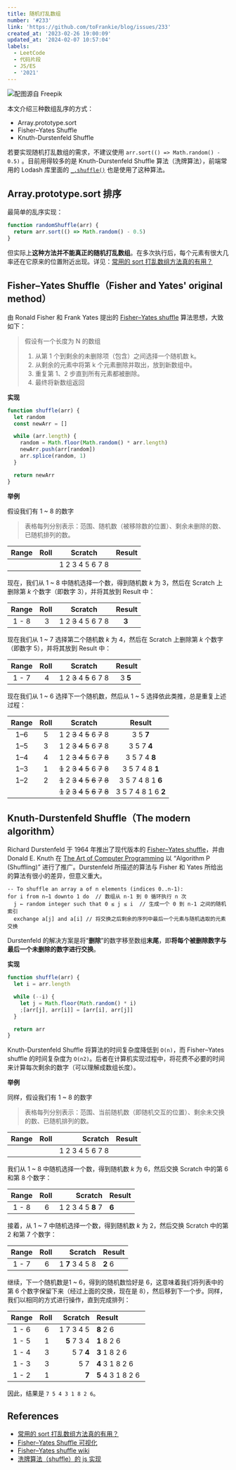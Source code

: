 ```yaml
---
title: 随机打乱数组
number: '#233'
link: 'https://github.com/toFrankie/blog/issues/233'
created_at: '2023-02-26 19:00:09'
updated_at: '2024-02-07 10:57:04'
labels:
  - LeetCode
  - 代码片段
  - JS/ES
  - '2021'
---
```


![配图源自 Freepik](https://cdn.jsdelivr.net/gh/toFrankie/blog@main/images/2024/2/1707274165665.jpg)

本文介绍三种数组乱序的方式：

- Array.prototype.sort
- Fisher–Yates Shuffle
- Knuth-Durstenfeld Shuffle

若要实现随机打乱数组的需求，不建议使用 `arr.sort(() => Math.random() - 0.5)` 。目前用得较多的是 Knuth-Durstenfeld Shuffle 算法（洗牌算法），前端常用的 Lodash 库里面的 [`_.shuffle()`](https://www.lodashjs.com/docs/lodash.shuffle) 也是使用了这种算法。

## Array.prototype.sort 排序

最简单的乱序实现：

```js
function randomShuffle(arr) {
  return arr.sort(() => Math.random() - 0.5)
}
```

但实际上**这种方法并不能真正的随机打乱数组**。在多次执行后，每个元素有很大几率还在它原来的位置附近出现。详见：[常用的 sort 打乱数组方法真的有用？](https://www.cnblogs.com/macq/p/6650586.html)

## Fisher–Yates Shuffle（Fisher and Yates' original method）
由 Ronald Fisher 和 Frank Yates 提出的 [Fisher–Yates shuffle](https://www.wikiwand.com/en/Fisher%E2%80%93Yates_shuffle#/Fisher_and_Yates'_original_method) 算法思想，大致如下：

> 假设有一个长度为 N 的数组
> 1. 从第 1 个到剩余的未删除项（包含）之间选择一个随机数 k。
> 2. 从剩余的元素中将第 k 个元素删除并取出，放到新数组中。
> 3. 重复第 1、2 步直到所有元素都被删除。
> 4. 最终将新数组返回

**实现**

```js
function shuffle(arr) {
  let random
  const newArr = []

  while (arr.length) {
    random = Math.floor(Math.random() * arr.length)
    newArr.push(arr[random])
    arr.splice(random, 1)
  }

  return newArr
}
```

**举例**

假设我们有 1 ~ 8 的数字

> 表格每列分别表示：范围、随机数（被移除数的位置）、剩余未删除的数、已随机排列的数。


| Range | Roll | Scratch | Result |
| :---: | :---: | :---: | :---: |
| |  | 1 2 3 4 5 6 7 8 |  |

现在，我们从 1 ~ 8 中随机选择一个数，得到随机数 *k* 为 3，然后在 Scratch 上删除第 *k* 个数字（即数字 3），并将其放到 Result 中：

| Range | Roll | Scratch | Result |
| :---: | :---: | :---: | :---: |
| 1 - 8 | 3 | 1 2 ~~3~~ 4 5 6 7 8 | **3** |

现在我们从 1 ~ 7 选择第二个随机数 *k* 为 4，然后在 Scratch 上删除第 *k* 个数字（即数字 5），并将其放到 Result 中：

| Range | Roll | Scratch | Result |
| :---: | :---: | :---: | :---: |
| 1 - 7 | 4 | 1 2 ~~3~~ 4 ~~5~~ 6 7 8 | 3 **5** |

现在我们从 1 ~ 6 选择下一个随机数，然后从 1 ~ 5 选择依此类推，总是重复上述过程：

| Range | Roll | Scratch | Result |
| :---: | :---: | :---: | :---: |
| 1–6 | 5 | 1 2 ~~3~~ 4 ~~5~~ 6 ~~7~~ 8 | 3 5 **7** |
| 1–5 | 3 | 1 2 ~~3~~ ~~4~~ ~~5~~ 6 ~~7~~ 8 | 3 5 7 **4** |
| 1–4 | 4 | 1 2 ~~3~~ ~~4~~ ~~5~~ 6 ~~7~~ ~~8~~ | 3 5 7 4 **8** |
| 1–3 | 1 | ~~1~~ 2 ~~3~~ ~~4~~ ~~5~~ 6 ~~7~~ ~~8~~ | 3 5 7 4 8 **1** |
| 1–2 | 2 | ~~1~~ 2 ~~3~~ ~~4~~ ~~5~~ ~~6~~ ~~7~~ ~~8~~ | 3 5 7 4 8 1 **6** |
|   |   | ~~1~~ ~~2~~ ~~3~~ ~~4~~ ~~5~~ ~~6~~ ~~7~~ ~~8~~ | 3 5 7 4 8 1 6 **2** |

## Knuth-Durstenfeld Shuffle（The modern algorithm）

Richard Durstenfeld 于 1964 年推出了现代版本的 [Fisher–Yates shuffle](https://www.wikiwand.com/en/Fisher%E2%80%93Yates_shuffle#citenotecacm2)，并由 Donald E. Knuth 在 [The Art of Computer Programming](https://www.wikiwand.com/en/The_Art_of_Computer_Programming) 以 “Algorithm P (Shuffling)” 进行了推广。Durstenfeld 所描述的算法与 Fisher 和 Yates 所给出的算法有很小的差异，但意义重大。

```text
-- To shuffle an array a of n elements (indices 0..n-1):  
for i from n−1 downto 1 do  // 数组从 n-1 到 0 循环执行 n 次
  j ← random integer such that 0 ≤ j ≤ i  // 生成一个 0 到 n-1 之间的随机索引
  exchange a[j] and a[i] // 将交换之后剩余的序列中最后一个元素与随机选取的元素交换
```

Durstenfeld 的解决方案是将“**删除**”的数字移至数组**末尾**，即**将每个被删除数字与最后一个未删除的数字进行交换**。

**实现**

```js
function shuffle(arr) {
  let i = arr.length

  while (--i) {
    let j = Math.floor(Math.random() * i)
    ;[arr[j], arr[i]] = [arr[i], arr[j]]
  }

  return arr
}
```

Knuth-Durstenfeld Shuffle 将算法的时间复杂度降低到 `O(n)`，而 Fisher–Yates shuffle 的时间复杂度为 `O(n2)`。后者在计算机实现过程中，将花费不必要的时间来计算每次剩余的数字（可以理解成数组长度）。

**举例**

同样，假设我们有 1 ~ 8 的数字

> 表格每列分别表示：范围、当前随机数（即随机交互的位置）、剩余未交换的数、已随机排列的数。


| Range | Roll | Scratch | Result |
| :---: | :---: | ---: | :--- |
| |  | 1 2 3 4 5 6 7 8 |  |

我们从 1 ~ 8 中随机选择一个数，得到随机数 *k* 为 6，然后交换 Scratch 中的第 6 和第 8 个数字：

| Range | Roll | Scratch | Result |
| :---: | :---: | ---: | :--- |
| 1 - 8 | 6 | 1 2 3 4 5 **8** 7 | **6** |

接着，从 1 ~ 7 中随机选择一个数，得到随机数 *k* 为 2，然后交换 Scratch 中的第 2 和第 7 个数字：

| Range | Roll | Scratch | Result |
| :---: | :---: | ---: | :--- |
| 1 - 7 | 6 | 1 **7** 3 4 5 8 | **2** 6 |

继续，下一个随机数是1 ~ 6，得到的随机数恰好是 6，这意味着我们将列表中的第 6 个数字保留下来（经过上面的交换，现在是 8），然后移到下一个步。同样，我们以相同的方式进行操作，直到完成排列：

| Range | Roll | Scratch | Result |
| :---: | :---: | ---: | :--- |
| 1 - 6 | 6 | 1 7 3 4 5 | **8** 2 6 |
| 1 - 5 | 1 | **5** 7 3 4 | **1** 8 2 6 |
| 1 - 4 | 3 | 5 7 **4** | **3** 1 8 2 6 |
| 1 - 3 | 3 | 5 7 | **4** 3 1 8 2 6 |
| 1 - 2 | 1 | **7** | **5** 4 3 1 8 2 6 |

因此，结果是 `7 5 4 3 1 8 2 6`。

## References

* [常用的 sort 打乱数组方法真的有用？](https://www.cnblogs.com/macq/p/6650586.html)
* [Fisher–Yates Shuffle 可视化](https://bost.ocks.org/mike/shuffle/)
* [Fisher–Yates shuffle wiki](https://www.wikiwand.com/en/Fisher%E2%80%93Yates_shuffle)
* [洗牌算法（shuffle）的 js 实现](https://github.com/ccforward/cc/issues/44)
